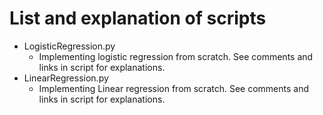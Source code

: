 # List and explanation of scripts
- LogisticRegression.py
  - Implementing logistic regression from scratch. See comments and links in script for explanations.
- LinearRegression.py
  - Implementing Linear regression from scratch. See comments and links in script for explanations.
